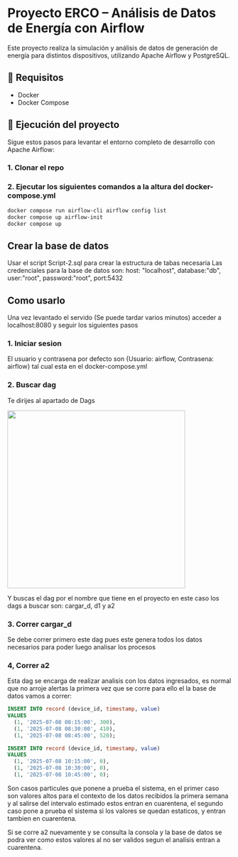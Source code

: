 # Proyecto ERCO – Análisis de Datos de Energía con Airflow

Este proyecto realiza la simulación y análisis de datos de generación de energía para distintos dispositivos, utilizando Apache Airflow y PostgreSQL.

## 🔧 Requisitos

- Docker
- Docker Compose

## 🚀 Ejecución del proyecto

Sigue estos pasos para levantar el entorno completo de desarrollo con Apache Airflow:

### 1. Clonar el repo
### 2. Ejecutar los siguientes comandos a la altura del docker-compose.yml

```bash
docker compose run airflow-cli airflow config list
docker compose up airflow-init
docker compose up
```

## Crear la base de datos
Usar el script Script-2.sql para crear la estructura de tabas necesaria
Las credenciales para la base de datos son: host: "localhost", database:"db", user:"root", password:"root", port:5432

## Como usarlo
Una vez levantado el servido (Se puede tardar varios minutos) acceder a localhost:8080 y seguir los siguientes pasos

### 1. Iniciar sesion
El usuario y contrasena por defecto son {Usuario: airflow, Contrasena: airflow} tal cual esta en el docker-compose.yml

### 2. Buscar dag
Te dirijes al apartado de Dags

<img src="https://doimages.nyc3.cdn.digitaloceanspaces.com/002Blog/0-BLOG-BANNERS/app_platform.png" width="400">

Y buscas el dag por el nombre que tiene en el proyecto en este caso los dags a buscar son: cargar_d, d1 y a2

### 3. Correr cargar_d
Se debe correr primero este dag pues este genera todos los datos necesarios para poder luego analisar los procesos

### 4, Correr a2
Esta dag se encarga de realizar analisis con los datos ingresados, es normal que no arroje alertas la primera vez que se corre para ello el la base de datos vamos a correr:

```sql
INSERT INTO record (device_id, timestamp, value)
VALUES 
  (1, '2025-07-08 08:15:00', 300),
  (1, '2025-07-08 08:30:00', 410),
  (1, '2025-07-08 08:45:00', 520);

INSERT INTO record (device_id, timestamp, value)
VALUES 
  (1, '2025-07-08 10:15:00', 0),
  (1, '2025-07-08 10:30:00', 0),
  (1, '2025-07-08 10:45:00', 0);
```
Son casos particules que ponene a prueba el sistema, en el primer caso son valores altos para el contexto de los datos recibidos la primera semana y al salirse del intervalo estimado estos entran en cuarentena, el segundo caso pone a prueba el sistema si los valores se quedan estaticos, y entran tambien en cuarentena.

Si se corre a2 nuevamente y se consulta la consola y la base de datos se podra ver como estos valores al no ser validos segun el analisis entran a cuarentena.


